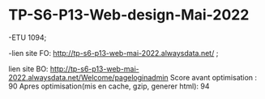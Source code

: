 # TP-S6-P13-Web-design-Mai-2022
-ETU 1094;

-lien site FO: http://tp-s6-p13-web-mai-2022.alwaysdata.net/ ;

lien site BO: http://tp-s6-p13-web-mai-2022.alwaysdata.net/Welcome/pageloginadmin
Score avant optimisation : 90
Apres optimisation(mis en cache, gzip, generer html): 94
